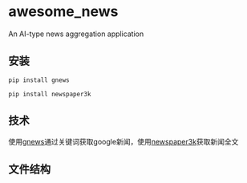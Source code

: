 # awesome_news
An AI-type news aggregation application

## 安装

`pip install gnews`

`pip install newspaper3k`

## 技术

使用[gnews](https://github.com/ranahaani/GNews?tab=readme-ov-file#getting-full-article)通过关键词获取google新闻，使用[newspaper3k](https://github.com/codelucas/newspaper)获取新闻全文


## 文件结构

